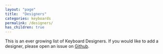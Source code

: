 ```yaml
---
layout: "page"
title:  "Designers"
categories: keyboards
permalink: /designers/
has_children: true
---
```

This is an ever growing list of Keyboard Designers. If you would like to add a designer, please open an issue on [Github](https://github.com/patrickgil/The-Keyboard-Catalogue/issues).

<!---
<details open markdown="block">
  <summary>
    Table of contents
  </summary>
  {: .text-delta }
1. TOC
{:toc}
</details>
--->

